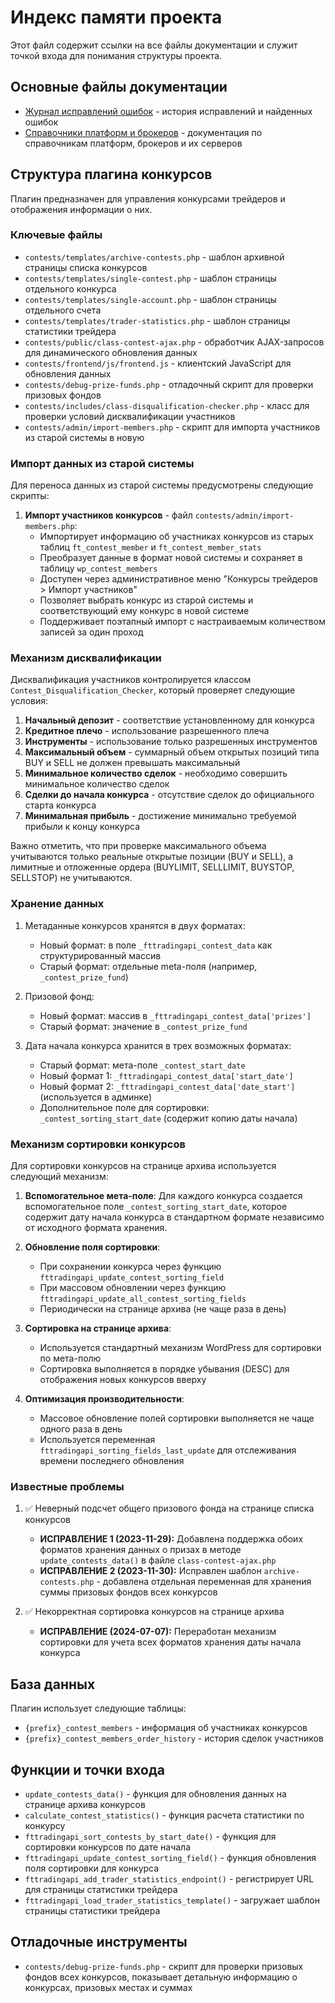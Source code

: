# Индекс памяти проекта

Этот файл содержит ссылки на все файлы документации и служит точкой входа для понимания структуры проекта.

## Основные файлы документации

- [Журнал исправлений ошибок](planning/BUG_FIXES_LOG.md) - история исправлений и найденных ошибок
- [Справочники платформ и брокеров](planning/TRADING_PLATFORMS_BROKERS.md) - документация по справочникам платформ, брокеров и их серверов

## Структура плагина конкурсов

Плагин предназначен для управления конкурсами трейдеров и отображения информации о них.

### Ключевые файлы

- `contests/templates/archive-contests.php` - шаблон архивной страницы списка конкурсов
- `contests/templates/single-contest.php` - шаблон страницы отдельного конкурса
- `contests/templates/single-account.php` - шаблон страницы отдельного счета
- `contests/templates/trader-statistics.php` - шаблон страницы статистики трейдера
- `contests/public/class-contest-ajax.php` - обработчик AJAX-запросов для динамического обновления данных
- `contests/frontend/js/frontend.js` - клиентский JavaScript для обновления данных
- `contests/debug-prize-funds.php` - отладочный скрипт для проверки призовых фондов
- `contests/includes/class-disqualification-checker.php` - класс для проверки условий дисквалификации участников
- `contests/admin/import-members.php` - скрипт для импорта участников из старой системы в новую

### Импорт данных из старой системы

Для переноса данных из старой системы предусмотрены следующие скрипты:

1. **Импорт участников конкурсов** - файл `contests/admin/import-members.php`:
   - Импортирует информацию об участниках конкурсов из старых таблиц `ft_contest_member` и `ft_contest_member_stats`
   - Преобразует данные в формат новой системы и сохраняет в таблицу `wp_contest_members`
   - Доступен через административное меню "Конкурсы трейдеров > Импорт участников"
   - Позволяет выбрать конкурс из старой системы и соответствующий ему конкурс в новой системе
   - Поддерживает поэтапный импорт с настраиваемым количеством записей за один проход

### Механизм дисквалификации

Дисквалификация участников контролируется классом `Contest_Disqualification_Checker`, который проверяет следующие условия:

1. **Начальный депозит** - соответствие установленному для конкурса
2. **Кредитное плечо** - использование разрешенного плеча
3. **Инструменты** - использование только разрешенных инструментов
4. **Максимальный объем** - суммарный объем открытых позиций типа BUY и SELL не должен превышать максимальный
5. **Минимальное количество сделок** - необходимо совершить минимальное количество сделок
6. **Сделки до начала конкурса** - отсутствие сделок до официального старта конкурса
7. **Минимальная прибыль** - достижение минимально требуемой прибыли к концу конкурса

Важно отметить, что при проверке максимального объема учитываются только реальные открытые позиции (BUY и SELL), а лимитные и отложенные ордера (BUYLIMIT, SELLLIMIT, BUYSTOP, SELLSTOP) не учитываются.

### Хранение данных

1. Метаданные конкурсов хранятся в двух форматах:
   - Новый формат: в поле `_fttradingapi_contest_data` как структурированный массив
   - Старый формат: отдельные meta-поля (например, `_contest_prize_fund`)

2. Призовой фонд:
   - Новый формат: массив в `_fttradingapi_contest_data['prizes']`
   - Старый формат: значение в `_contest_prize_fund`
   
3. Дата начала конкурса хранится в трех возможных форматах:
   - Старый формат: мета-поле `_contest_start_date`
   - Новый формат 1: `_fttradingapi_contest_data['start_date']`
   - Новый формат 2: `_fttradingapi_contest_data['date_start']` (используется в админке)
   - Дополнительное поле для сортировки: `_contest_sorting_start_date` (содержит копию даты начала)

### Механизм сортировки конкурсов

Для сортировки конкурсов на странице архива используется следующий механизм:

1. **Вспомогательное мета-поле**: Для каждого конкурса создается вспомогательное поле `_contest_sorting_start_date`, которое содержит дату начала конкурса в стандартном формате независимо от исходного формата хранения.

2. **Обновление поля сортировки**:
   - При сохранении конкурса через функцию `fttradingapi_update_contest_sorting_field`
   - При массовом обновлении через функцию `fttradingapi_update_all_contest_sorting_fields`
   - Периодически на странице архива (не чаще раза в день)

3. **Сортировка на странице архива**:
   - Используется стандартный механизм WordPress для сортировки по мета-полю
   - Сортировка выполняется в порядке убывания (DESC) для отображения новых конкурсов вверху

4. **Оптимизация производительности**:
   - Массовое обновление полей сортировки выполняется не чаще одного раза в день
   - Используется переменная `fttradingapi_sorting_fields_last_update` для отслеживания времени последнего обновления

### Известные проблемы

1. ✅ Неверный подсчет общего призового фонда на странице списка конкурсов
   - **ИСПРАВЛЕНИЕ 1 (2023-11-29):** Добавлена поддержка обоих форматов хранения данных о призах в методе `update_contests_data()` в файле `class-contest-ajax.php`
   - **ИСПРАВЛЕНИЕ 2 (2023-11-30):** Исправлен шаблон `archive-contests.php` - добавлена отдельная переменная для хранения суммы призовых фондов всех конкурсов

2. ✅ Некорректная сортировка конкурсов на странице архива
   - **ИСПРАВЛЕНИЕ (2024-07-07):** Переработан механизм сортировки для учета всех форматов хранения даты начала конкурса

## База данных

Плагин использует следующие таблицы:

- `{prefix}_contest_members` - информация об участниках конкурсов
- `{prefix}_contest_members_order_history` - история сделок участников

## Функции и точки входа

- `update_contests_data()` - функция для обновления данных на странице архива конкурсов
- `calculate_contest_statistics()` - функция расчета статистики по конкурсу 
- `fttradingapi_sort_contests_by_start_date()` - функция для сортировки конкурсов по дате начала
- `fttradingapi_update_contest_sorting_field()` - функция обновления поля сортировки для конкурса
- `fttradingapi_add_trader_statistics_endpoint()` - регистрирует URL для страницы статистики трейдера
- `fttradingapi_load_trader_statistics_template()` - загружает шаблон страницы статистики трейдера

## Отладочные инструменты

- `contests/debug-prize-funds.php` - скрипт для проверки призовых фондов всех конкурсов, показывает детальную информацию о конкурсах, призовых местах и суммах 